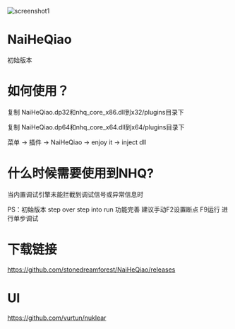 
![screenshot1](https://cloud.githubusercontent.com/assets/16742566/23832955/ae04ea26-0779-11e7-8f36-29fba74fe58a.png)














# NaiHeQiao
初始版本














# 如何使用？
复制 NaiHeQiao.dp32和nhq_core_x86.dll到x32/plugins目录下

复制 NaiHeQiao.dp64和nhq_core_x64.dll到x64/plugins目录下

菜单 -> 插件 -> NaiHeQiao -> enjoy it -> inject dll














# 什么时候需要使用到NHQ?
当内置调试引擎未能拦截到调试信号或异常信息时

PS：初始版本 step over step into run 功能完善 建议手动F2设置断点 F9运行 进行单步调试





# 下载链接
https://github.com/stonedreamforest/NaiHeQiao/releases







# UI
https://github.com/vurtun/nuklear


















